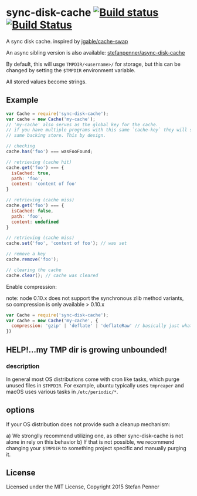 # sync-disk-cache [![Build status](https://ci.appveyor.com/api/projects/status/fjm3xhxs492x32wp?svg=true)](https://ci.appveyor.com/project/embercli/sync-disk-cache) [![Build Status](https://travis-ci.org/stefanpenner/sync-disk-cache.svg)](https://travis-ci.org/stefanpenner/sync-disk-cache)

A sync disk cache. inspired by [jgable/cache-swap](https://github.com/jgable/cache-swap)

An async sibling version is also available: [stefanpenner/async-disk-cache](https://github.com/stefanpenner/async-disk-cache/)

By default, this will usge `TMPDIR/<username>/` for storage, but this can be changed by setting the `$TMPDIR` environment variable.

All stored values become strings.

## Example

```js
var Cache = require('sync-disk-cache');
var cache = new Cache('my-cache');
// 'my-cache' also serves as the global key for the cache.
// if you have multiple programs with this same `cache-key` they will share the
// same backing store. This by design.

// checking
cache.has('foo') === wasFooFound;

// retrieving (cache hit)
cache.get('foo') === {
  isCached: true,
  path: 'foo',
  content: 'content of foo'
}

// retrieving (cache miss)
cache.get('foo') === {
  isCached: false,
  path: 'foo',
  content: undefined
}

// retrieving (cache miss)
cache.set('foo', 'content of foo'); // was set

// remove a key
cache.remove('foo');

// clearing the cache
cache.clear(); // cache was cleared
```


Enable compression:

note: node 0.10.x does not support the synchronous zlib method variants, so compression is only available > 0.10.x

```js
var Cache = require('sync-disk-cache');
var cache = new Cache('my-cache', {
  compression: 'gzip' | 'deflate' | 'deflateRaw' // basically just what nodes zlib's ships with
})
```

## HELP!...my TMP dir is growing unbounded!

### description
In general most OS distributions come with cron like tasks, which purge unused files in `$TMPDIR`. For example, ubuntu typically uses `tmpreaper` and macOS uses various tasks in `/etc/periodic/*`.

## options

If your OS distribution does not provide such a cleanup mechanism:

a) We stronglly recommend utilizing one, as other sync-disk-cache is not alone in rely on this behavior
b) If that is not possible, we recommend changing your `$TMPDIR` to something project specific and manually purging it.

## License

Licensed under the MIT License, Copyright 2015 Stefan Penner
